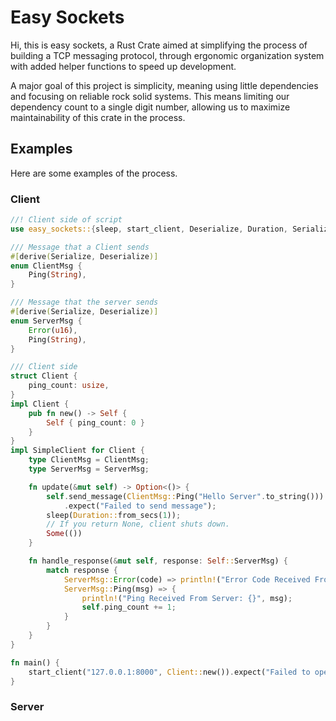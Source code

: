 # Easy Sockets
Hi, this is easy sockets, a Rust Crate aimed at simplifying the process of building a TCP messaging protocol, through ergonomic organization system with added helper functions to speed up development.

A major goal of this project is simplicity, meaning using little dependencies and focusing on reliable rock solid systems. This means limiting our dependency count to a single digit number, allowing us to maximize maintainability of this crate in the process.

## Examples
Here are some examples of the process.

### Client
```Rust
//! Client side of script
use easy_sockets::{sleep, start_client, Deserialize, Duration, Serialize, SimpleClient};

/// Message that a Client sends
#[derive(Serialize, Deserialize)]
enum ClientMsg {
    Ping(String),
}

/// Message that the server sends
#[derive(Serialize, Deserialize)]
enum ServerMsg {
    Error(u16),
    Ping(String),
}

/// Client side
struct Client {
    ping_count: usize,
}
impl Client {
    pub fn new() -> Self {
        Self { ping_count: 0 }
    }
}
impl SimpleClient for Client {
    type ClientMsg = ClientMsg;
    type ServerMsg = ServerMsg;

    fn update(&mut self) -> Option<()> {
        self.send_message(ClientMsg::Ping("Hello Server".to_string()))
            .expect("Failed to send message");
        sleep(Duration::from_secs(1));
        // If you return None, client shuts down.
        Some(())
    }

    fn handle_response(&mut self, response: Self::ServerMsg) {
        match response {
            ServerMsg::Error(code) => println!("Error Code Received From Server: {}", code),
            ServerMsg::Ping(msg) => {
                println!("Ping Received From Server: {}", msg);
                self.ping_count += 1;
            }
        }
    }
}

fn main() {
    start_client("127.0.0.1:8000", Client::new()).expect("Failed to open client");
}

```

### Server
```Rust

```